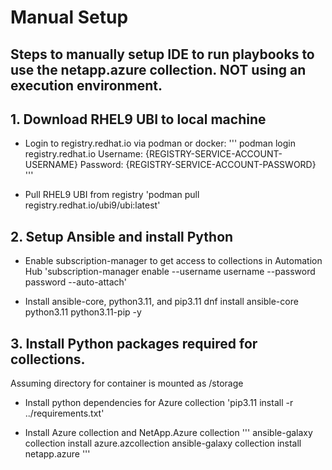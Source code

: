 # Manual Setup
## Steps to manually setup IDE to run playbooks to use the netapp.azure collection. NOT using an execution environment.

## 1. Download RHEL9 UBI to local machine
- Login to registry.redhat.io via podman or docker:
'''
podman login registry.redhat.io
Username: {REGISTRY-SERVICE-ACCOUNT-USERNAME}
Password: {REGISTRY-SERVICE-ACCOUNT-PASSWORD}
'''

- Pull RHEL9 UBI from registry
'podman pull registry.redhat.io/ubi9/ubi:latest'

## 2. Setup Ansible and install Python
- Enable subscription-manager to get access to collections in Automation Hub
'subscription-manager enable --username username --password password --auto-attach'

- Install ansible-core, python3.11, and pip3.11
dnf install ansible-core python3.11 python3.11-pip -y

## 3. Install Python packages required for collections.
Assuming directory for container is mounted as /storage

- Install python dependencies for Azure collection
'pip3.11 install -r ../requirements.txt'

- Install Azure collection and NetApp.Azure collection
'''
ansible-galaxy collection install azure.azcollection
ansible-galaxy collection install netapp.azure
'''